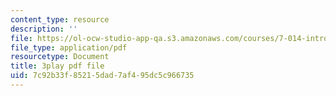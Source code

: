 ```yaml
---
content_type: resource
description: ''
file: https://ol-ocw-studio-app-qa.s3.amazonaws.com/courses/7-014-introductory-biology-spring-2005/7c92b33f85215dad7af495dc5c966735_Yr-cZg9eqp4.pdf
file_type: application/pdf
resourcetype: Document
title: 3play pdf file
uid: 7c92b33f-8521-5dad-7af4-95dc5c966735
---
```

